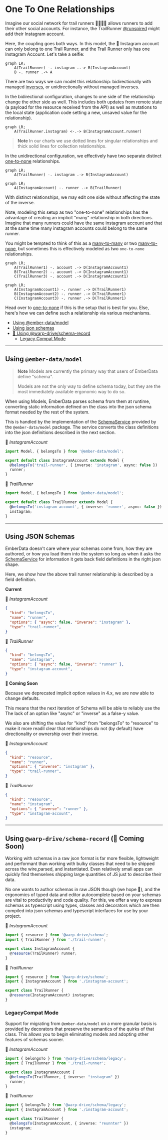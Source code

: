 # One To One Relationships

Imagine our social network for trail runners 🏃🏃🏾‍♀️ allows runners to add their other social accounts. For instance, the TrailRunner [@runspired](https://github.com/runspired) might add their Instagram account.

Here, the coupling goes both ways. In this model, the 📸 Instagram account can only belong to one Trail Runner, and the Trail Runner only has one Instagram Account. Let's take a selfie:

```mermaid
graph LR;
    A(TrailRunner) -. instagram ..-> B(InstagramAccount)
    B -. runner .-> A
```

There are two ways we can model this relationship: bidirectionally with managed [inverses](../features/inverses.md), or unidirectionally without managed inverses.

In the bidirectional configuration, changes to one side of the relationship change the other side as well. This includes
both updates from remote state (a payload for the resource received from the API) as well as mutations to the local state
(application code setting a new, unsaved value for the relationship).

```mermaid
graph LR;
    A(TrailRunner.instagram) <-.-> B(InstagramAccount.runner)
```

> **Note** In our charts we use dotted lines for singular relationships and thick solid lines for collection relationships.

In the unidirectional configuration, we effectively have two separate distinct [one-to-none](./one-to-none.md) relationships.

```mermaid
graph LR;
    A(TrailRunner) -. instagram .-> B(InstagramAccount)
```

```mermaid
graph LR;
    A(InstagramAccount) -. runner .-> B(TrailRunner)
```

With distinct relationships, we may edit one side without affecting the state of the inverse.

Note, modeling this setup as two "one-to-none" relationships has the advantage of creating an implicit "many" relationship in both directions. Imagine that many runners could have the same instagram account and that at the same time many instagram accounts could belong to the same runner.

You might be tempted to think of this as a [many-to-many](./many-to-many.md) or two [many-to-none](./many-to-one.md), but sometimes this is effectively modeled as two `one-to-none` relationships.

```mermaid
graph LR;
    A(TrailRunner1) -. account .-> D(InstagramAccount1)
    B(TrailRunner2) -. account .-> D(InstagramAccount1)
    C(TrailRunner3) -. account .-> D(InstagramAccount1)
```

```mermaid
graph LR;
    A(InstagramAccount1) -. runner .-> D(TrailRunner1)
    B(InstagramAccount2) -. runner .-> D(TrailRunner1)
    C(InstagramAccount3) -. runner .-> D(TrailRunner1)
```


Head over to [one-to-none](./one-to-none.md) if this is the setup that is best for you. Else, here's how we can define such a relationship via various mechanisms.

- [Using @ember-data/model](#using-ember-datamodel)
- [Using json schemas](#using-json-schemas)
- [🚧 Using @warp-drive/schema-record](#using-warp-driveschema-record-🚧-coming-soon)
  - [Legacy Compat Mode](#legacycompat-mode)

---

## Using `@ember-data/model`

> **Note** Models are currently the primary way that users of EmberData define "schema".
>
> Models are not the only way to define schema today, but they
> are the most immediately available ergonomic way to do so.

When using Models, EmberData parses schema from them at runtime,
converting static information defined on the class into the json
schema format needed by the rest of the system.

This is handled by the implementation of the [SchemaService](/api/@warp-drive/core/types/interfaces/SchemaService) provided
by the `@ember-data/model` package. The service converts the class
definitions into the json definitions described in the next section.

📸 *InstagramAccount*

```ts
import Model, { belongsTo } from '@ember-data/model';

export default class InstagramAccount extends Model {
  @belongsTo('trail-runner', { inverse: 'instagram', async: false })
  runner;
}
```

🌲 *TrailRunner*

```ts
import Model, { belongsTo } from '@ember-data/model';

export default class TrailRunner extends Model {
  @belongsTo('instagram-account', { inverse: 'runner', async: false })
  instagram;
}
```

---

## Using JSON Schemas

EmberData doesn't care where your schemas come from, how they are authored,
or how you load them into the system so long as when it asks the [SchemaService](/api/@warp-drive/core/types/interfaces/SchemaService)
for information it gets back field definitions in the right json shape.

Here, we show how the above trail runner relationship is described by a field definition.

**Current**

📸 *InstagramAccount*

```json
{
  "kind": "belongsTo",
  "name": "runner",
  "options": { "async": false, "inverse": "instagram" },
  "type": "trail-runner",
}
```

🌲 *TrailRunner*

```json
{
  "kind": "belongsTo",
  "name": "instagram",
  "options": { "async": false, "inverse": "runner" },
  "type": "instagram-account",
}
```

**🚧 Coming Soon**

Because we deprecated implicit option values in 4.x, we are now able to change defaults.

This means that the next iteration of Schema will be able to reliably use
the The lack of an option like "async" or "inverse" as a false-y value.

We also are shifting the value for "kind" from "belongsTo" to "resource"
to make it more readil clear that relationships do not (by default) have
directionality or ownership over their inverse.

📸 *InstagramAccount*

```json
{
  "kind": "resource",
  "name": "runner",
  "options": { "inverse": "instagram" },
  "type": "trail-runner",
}
```

🌲 *TrailRunner*

```json
{
  "kind": "resource",
  "name": "instagram",
  "options": { "inverse": "runner" },
  "type": "instagram-account",
}
```

---

## Using `@warp-drive/schema-record` (🚧 Coming Soon)

Working with schemas in a raw json format is far more flexible, lightweight and
performant than working with bulky classes that need to be shipped across the wire,parsed, and instantiated. Even relatively small apps can quickly find themselves shipping large quantities of JS just to describe their data.

No one wants to author schemas in raw JSON though (we hope 😬), and the ergonomics of typed data and editor autocomplete based on your schemas are vital to productivity and
code quality. For this, we offer a way to express schemas as typescript using types, classes and decorators which are then compiled into json schemas and typescript interfaces for use by your project.

📸 *InstagramAccount*

```ts
import { resource } from '@warp-drive/schema';
import { TrailRunner } from './trail-runner';

export class InstagramAccount {
  @resource(TrailRunner) runner;
}
```

🌲 *TrailRunner*

```ts
import { resource } from '@warp-drive/schema';
import { InstagramAccount } from './instagram-account';

export class TrailRunner {
  @resource(InstagramAccount) instagram;
}
```

### LegacyCompat Mode

Support for migrating from `@ember-data/model` on a more granular basis is provided by decorators that preserve the semantics of the quirks of that class. This allows you to begin eliminating models
and adopting other features of schemas sooner.

📸 *InstagramAccount*

```ts
import { belongsTo } from '@warp-drive/schema/legacy';
import { TrailRunner } from './trail-runner';

export class InstagramAccount {
  @belongsTo(TrailRunner, { inverse: "instagram" })
  runner;
}
```

🌲 *TrailRunner*

```ts
import { belongsTo } from '@warp-drive/schema/legacy';
import { InstagramAccount } from './instagram-account';

export class TrailRunner {
  @belongsTo(InstagramAccount, { inverse: "reunnter" })
  instagram;
}
```
